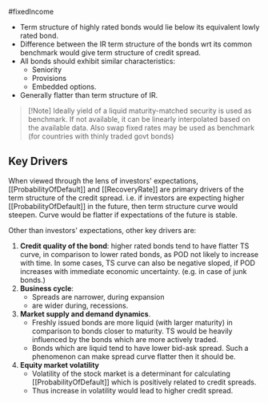 #fixedIncome 

- Term structure of highly rated bonds would lie below its equivalent lowly rated bond. 
- Difference between the IR term structure of the bonds wrt its common benchmark would give term structure of credit spread. 
- All bonds should exhibit similar characteristics:
	- Seniority
	- Provisions 
	- Embedded options. 
- Generally flatter than term structure of IR. 

> [!Note] Ideally yield of a liquid maturity-matched security is used as benchmark. If not available, it can be linearly interpolated based on the available data. 
> Also swap fixed rates may be used as benchmark (for countries with thinly traded govt bonds)


## Key Drivers 
When viewed through the lens of investors' expectations, [[ProbabilityOfDefault]] and [[RecoveryRate]] are primary drivers of the term structure of the credit spread. 
	i.e. if investors are expecting higher [[ProbabilityOfDefault]] in the future, then term structure curve would steepen. 
	Curve would be flatter if expectations of the future is stable. 

Other than investors' expectations, other key drivers are: 
1. **Credit quality of the bond**: higher rated bonds tend to have flatter TS curve, in comparison to lower rated bonds, as POD not likely to increase with time. 
   In some cases, TS curve can also be negative sloped, if POD increases with immediate economic uncertainty. (e.g. in case of junk bonds.)
2. **Business cycle**: 
   - Spreads are narrower, during expansion 
   - are wider during, recessions. 
3. **Market supply and demand dynamics**. 
   - Freshly issued bonds are more liquid (with larger maturity) in comparison to bonds closer to maturity. TS would be heavily influenced by the bonds which are more actively traded.  
   - Bonds which are liquid tend to have lower bid-ask spread. Such a phenomenon can make spread curve flatter then it should be. 
4. **Equity market volatility**
   - Volatility of the stock market is a determinant for calculating [[ProbabilityOfDefault]] which is positively related to credit spreads. 
   - Thus increase in volatility would lead to higher credit spread. 